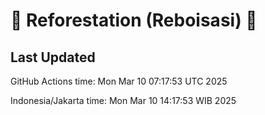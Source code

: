 
# 🌳 Reforestation (Reboisasi) 🌲

## Last Updated

GitHub Actions time: Mon Mar 10 07:17:53 UTC 2025

Indonesia/Jakarta time: Mon Mar 10 14:17:53 WIB 2025

